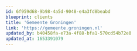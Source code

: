 ```yaml
---
id: 6f959d68-9b98-4a5d-9048-e4a3fd8beabd
blueprint: clients
title: 'Gemeente Groningen'
link: 'https://gemeente.groningen.nl'
updated_by: b40458fa-e73a-4f88-bfa1-570cd54b72e0
updated_at: 1653391079
---
```

